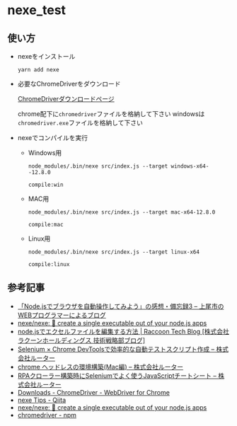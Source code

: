 # nexe_test

## 使い方　

- nexeをインストール
    ```
    yarn add nexe
    ```

- 必要なChromeDriverをダウンロード

    [ChromeDriverダウンロードページ](https://sites.google.com/a/chromium.org/chromedriver/downloads)

    chrome配下に`chromedriver`ファイルを格納して下さい
    windowsは`chromedriver.exe`ファイルを格納して下さい

- nexeでコンパイルを実行

    - Windows用
        ```
        node_modules/.bin/nexe src/index.js --target windows-x64--12.8.0
        ```
        ```
        compile:win
        ```

    - MAC用
        ```
        node_modules/.bin/nexe src/index.js --target mac-x64-12.8.0
        ```
        ```
        compile:mac
        ```

    - Linux用
        ```
        node_modules/.bin/nexe src/index.js --target linux-x64
        ```
        ```
        compile:linux
        ```

## 参考記事

- [「Node.jsでブラウザを自動操作してみよう」の感想・備忘録3 – 上尾市のWEBプログラマーによるブログ](https://ageo-soft.info/books/programming_books/javascript_books/268/)  
- [nexe/nexe: 🎉 create a single executable out of your node.js apps](https://github.com/nexe/nexe)  
- [node.jsでエクセルファイルを編集する方法 | Raccoon Tech Blog [株式会社ラクーンホールディングス 技術戦略部ブログ]](https://techblog.raccoon.ne.jp/archives/1610417694.html)  
- [Selenium × Chrome DevToolsで効率的な自動テストスクリプト作成 – 株式会社ルーター](https://rooter.jp/web-crawling/selenium_chrome_dev_tools/)
- [chrome ヘッドレスの環境構築(Mac編) – 株式会社ルーター](https://rooter.jp/web-crawling/setup-headless-chrome-mac/)
- [RPAクローラー構築時にSeleniumでよく使うJavaScriptチートシート – 株式会社ルーター](https://rooter.jp/web-crawling/selenium_execute_js/)
- [Downloads - ChromeDriver - WebDriver for Chrome](https://sites.google.com/a/chromium.org/chromedriver/downloads)
- [nexe Tips - Qiita](https://qiita.com/maruware/items/f0a3650d71726eadfdcf)
- [nexe/nexe: 🎉 create a single executable out of your node.js apps](https://github.com/nexe/nexe#target-string--object)
- [chromedriver - npm](https://www.npmjs.com/package/chromedriver)  

